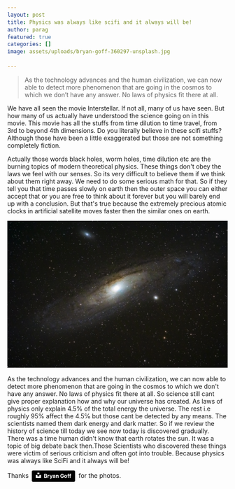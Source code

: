 ```yaml
---
layout: post
title: Physics was always like scifi and it always will be!
author: parag
featured: true
categories: []
image: assets/uploads/bryan-goff-360297-unsplash.jpg

---
```

> As the technology advances and the human civilization, we can now able to detect more phenomenon that are going in the cosmos to which we don’t have any answer. No laws of physics fit there at all.

We have all seen the movie Interstellar. If not all, many of us have seen. But how many of us actually have understood the science going on in this movie. This movie has all the stuffs from time dilution to time travel, from 3rd to beyond 4th dimensions. Do you literally believe in these scifi stuffs? Although those have been a little exaggerated but those are not something completely fiction.

Actually those words black holes, worm holes, time dilution etc are the burning topics of modern theoretical physics. These things don't obey the laws we feel with our senses. So its very difficult to believe them if we think about them right away. We need to do some serious math for that. So if they tell you that time passes slowly on earth then the outer space you can either accept that or you are free to think about it forever but you will barely end up with a conclusion. But that's true because the extremely precious atomic clocks in artificial satellite moves faster then the similar ones on earth.

![](/assets/uploads/bryan-goff-395922-unsplash.jpg)

As the technology advances and the human civilization, we can now able to detect more phenomenon that are going in the cosmos to which we don't have any answer. No laws of physics fit there at all. So science still cant give proper explanation how and why our universe has created. As laws of physics only explain 4.5% of the total energy the universe. The rest i.e roughly 95% affect the 4.5℅ but those cant be detected by any means. The scientists named them dark energy and dark matter. So if we review the history of science till today we see now today is discovered gradually. There was a time human didn't know that earth rotates the sun. It was a topic of big debate back then.Those Scientists who discovered these things were victim of serious criticism and often got into trouble. Because physics was always like SciFi and it always will be!

Thanks&nbsp;&nbsp;<a style="background-color:black;color:white;text-decoration:none;padding:4px 6px;font-family:-apple-system, BlinkMacSystemFont, &quot;San Francisco&quot;, &quot;Helvetica Neue&quot;, Helvetica, Ubuntu, Roboto, Noto, &quot;Segoe UI&quot;, Arial, sans-serif;font-size:12px;font-weight:bold;line-height:1.2;display:inline-block;border-radius:3px" href="https://unsplash.com/@bryangoffphoto?utm_medium=referral&amp;utm_campaign=photographer-credit&amp;utm_content=creditBadge" target="_blank" rel="noopener noreferrer" title="Download free do whatever you want high-resolution photos from Bryan Goff"><span style="display:inline-block;padding:2px 3px"><svg xmlns="http://www.w3.org/2000/svg" style="height:12px;width:auto;position:relative;vertical-align:middle;top:-2px;fill:white" viewBox="0 0 32 32"><title>unsplash-logo</title><path d="M10 9V0h12v9H10zm12 5h10v18H0V14h10v9h12v-9z"></path></svg></span><span style="display:inline-block;padding:2px 3px">Bryan Goff</span></a> &nbsp;for the photos.